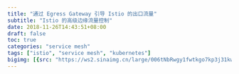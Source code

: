 ```yaml
---
title: "通过 Egress Gateway 引导 Istio 的出口流量"
subtitle: "Istio 的高级边缘流量控制"
date: 2018-11-26T14:43:51+08:00
draft: false
toc: true
categories: "service mesh"
tags: ["istio", "service mesh", "kubernetes"]
bigimg: [{src: "https://ws2.sinaimg.cn/large/006tNbRwgy1fwtkgo7kp3j31kw0d0750.jpg"}]
---
```



